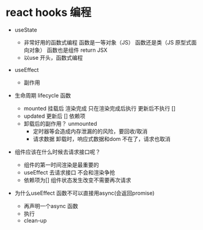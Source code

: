 # react hooks 编程
- useState 
  - 非常好用的函数式编程
  函数是一等对象（JS）
  函数还是类（JS 原型式面向对象）
  函数也是组件 return JSX 
  - 以use 开头，函数式编程
- useEffect
  - 副作用

- 生命周期 lifecycle 函数
  - mounted 挂载后 渲染完成
  只在渲染完成后执行 更新后不执行 []
  - updated 更新后 [] 依赖项
  - 卸载后的副作用？ unmounted
    - 定时器等会造成内存泄漏的的风险，要回收/取消
    - 请求数据 卸载时，响应式数据和dom 不在了，请求也取消

- 组件应该在什么时候去请求接口呢？
  - 组件的第一时间渲染是最重要的
  - useEffect 去请求接口
  不会和渲染争抢 
  - 依赖项为[]
    组件状态发生改变不需要再次请求
- 为什么useEffect 函数不可以直接用async(会返回promise)
  - 再声明一个async 函数
  - 执行
  - clean-up 
